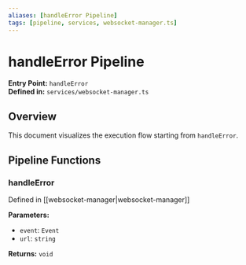 ```yaml
---
aliases: [handleError Pipeline]
tags: [pipeline, services, websocket-manager.ts]
---
```


# handleError Pipeline

**Entry Point:** `handleError`  
**Defined in:** `services/websocket-manager.ts`  

## Overview

This document visualizes the execution flow starting from `handleError`.

## Pipeline Functions

### handleError

Defined in [[websocket-manager|websocket-manager]]

**Parameters:**

- `event`: `Event`
- `url`: `string`

**Returns:** `void`

